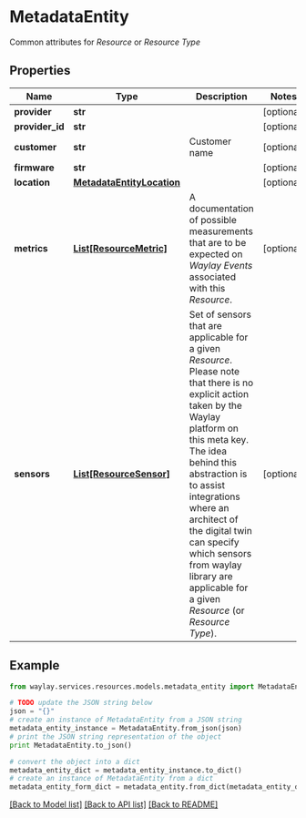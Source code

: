 # MetadataEntity

Common attributes for _Resource_ or _Resource Type_

## Properties

Name | Type | Description | Notes
------------ | ------------- | ------------- | -------------
**provider** | **str** |  | [optional] 
**provider_id** | **str** |  | [optional] 
**customer** | **str** | Customer name | [optional] 
**firmware** | **str** |  | [optional] 
**location** | [**MetadataEntityLocation**](MetadataEntityLocation.md) |  | [optional] 
**metrics** | [**List[ResourceMetric]**](ResourceMetric.md) | A documentation of possible measurements that are to be expected on _Waylay Events_ associated with this _Resource_. | [optional] 
**sensors** | [**List[ResourceSensor]**](ResourceSensor.md) | Set of sensors that are applicable for a given _Resource_. Please note that there is no explicit action taken by the Waylay platform on this meta key. The idea behind this abstraction is to assist integrations where an architect of the digital twin can specify which sensors from waylay library are applicable for a given _Resource_ (or _Resource Type_). | [optional] 

## Example

```python
from waylay.services.resources.models.metadata_entity import MetadataEntity

# TODO update the JSON string below
json = "{}"
# create an instance of MetadataEntity from a JSON string
metadata_entity_instance = MetadataEntity.from_json(json)
# print the JSON string representation of the object
print MetadataEntity.to_json()

# convert the object into a dict
metadata_entity_dict = metadata_entity_instance.to_dict()
# create an instance of MetadataEntity from a dict
metadata_entity_form_dict = metadata_entity.from_dict(metadata_entity_dict)
```
[[Back to Model list]](../README.md#documentation-for-models) [[Back to API list]](../README.md#documentation-for-api-endpoints) [[Back to README]](../README.md)


